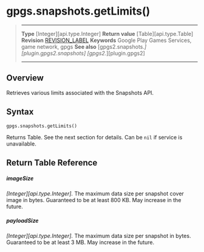 # gpgs.snapshots.getLimits()

> --------------------- ------------------------------------------------------------------------------------------
> __Type__              [Integer][api.type.Integer]
> __Return value__      [Table][api.type.Table]
> __Revision__          [REVISION_LABEL](REVISION_URL)
> __Keywords__          Google Play Games Services, game network, gpgs
> __See also__          [gpgs2.snapshots.*][plugin.gpgs2.snapshots]
>                       [gpgs2.*][plugin.gpgs2]
> --------------------- ------------------------------------------------------------------------------------------

## Overview

Retrieves various limits associated with the Snapshots API.

## Syntax

	gpgs.snapshots.getLimits()

Returns Table. See the next section for details. Can be `nil` if service is unavailable.

## Return Table Reference

##### imageSize
_[Integer][api.type.Integer]._ The maximum data size per snapshot cover image in bytes. Guaranteed to be at least 800 KB. May increase in the future.
##### payloadSize
_[Integer][api.type.Integer]._ The maximum data size per snapshot in bytes. Guaranteed to be at least 3 MB. May increase in the future.